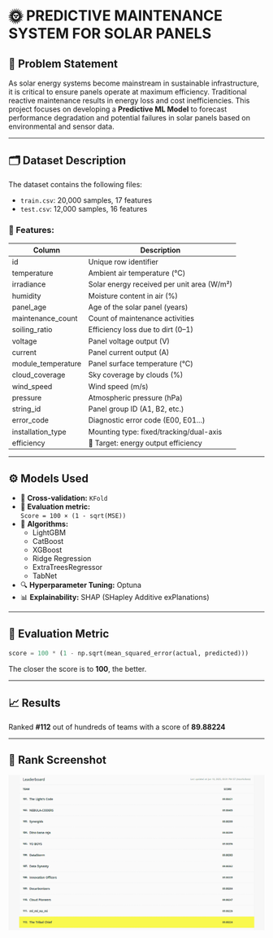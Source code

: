 # 🌞 PREDICTIVE MAINTENANCE SYSTEM FOR SOLAR PANELS

## 🧠 Problem Statement

As solar energy systems become mainstream in sustainable infrastructure, it is critical to ensure panels operate at maximum efficiency. Traditional reactive maintenance results in energy loss and cost inefficiencies. This project focuses on developing a **Predictive ML Model** to forecast performance degradation and potential failures in solar panels based on environmental and sensor data.

---

## 🗂️ Dataset Description

The dataset contains the following files:

- `train.csv`: 20,000 samples, 17 features
- `test.csv`: 12,000 samples, 16 features

### 📌 Features:
| Column | Description |
|--------|-------------|
| id | Unique row identifier |
| temperature | Ambient air temperature (°C) |
| irradiance | Solar energy received per unit area (W/m²) |
| humidity | Moisture content in air (%) |
| panel_age | Age of the solar panel (years) |
| maintenance_count | Count of maintenance activities |
| soiling_ratio | Efficiency loss due to dirt (0–1) |
| voltage | Panel voltage output (V) |
| current | Panel current output (A) |
| module_temperature | Panel surface temperature (°C) |
| cloud_coverage | Sky coverage by clouds (%) |
| wind_speed | Wind speed (m/s) |
| pressure | Atmospheric pressure (hPa) |
| string_id | Panel group ID (A1, B2, etc.) |
| error_code | Diagnostic error code (E00, E01...) |
| installation_type | Mounting type: fixed/tracking/dual-axis |
| efficiency | 🎯 Target: energy output efficiency |

---

## ⚙️ Models Used

- 🔁 **Cross-validation:** `KFold`
- 🧪 **Evaluation metric:**  
  `Score = 100 × (1 - sqrt(MSE))`
- 🧠 **Algorithms:**
  - LightGBM
  - CatBoost
  - XGBoost
  - Ridge Regression
  - ExtraTreesRegressor
  - TabNet
- 🔍 **Hyperparameter Tuning:** Optuna
- 📊 **Explainability:** SHAP (SHapley Additive exPlanations)

---

## 🧪 Evaluation Metric

```python
score = 100 * (1 - np.sqrt(mean_squared_error(actual, predicted)))
```

The closer the score is to **100**, the better.

---

## 📈 Results

Ranked **#112** out of hundreds of teams with a score of **89.88224**

---

## 🏅 Rank Screenshot

![Leaderboard Rank](Rank.png)


